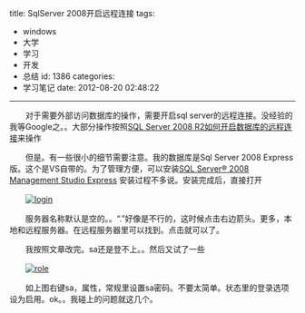 title: SqlServer 2008开启远程连接
tags:
  - windows
  - 大学
  - 学习
  - 开发
  - 总结
id: 1386
categories:
  - 学习笔记
date: 2012-08-20 02:48:22
---

　　对于需要外部访问数据库的操作，需要开启sql server的远程连接。没经验的我等Google之。。大部分操作按照[SQL Server 2008 R2如何开启数据库的远程连接](http://jingyan.baidu.com/article/6c67b1d6ca06f02787bb1ed1.html/)来操作

　　但是。有一些很小的细节需要注意。我的数据库是Sql Server 2008 Express版。这个是VS自带的。为了管理方便，可以安装[SQL Server® 2008 Management Studio Express](http://www.microsoft.com/zh-cn/download/details.aspx?id=7593) 安装过程不多说。安装完成后，直接打开

　　[![](/images/e03ce8654db7fcc6eb18d317acd95e7e78f974e8.jpg "login")](http://leaverimage.b0.upaiyun.com/26088_o.jpg)

　　服务器名称默认是空的。。“.”好像是不行的，这时候点击右边箭头。更多，本地和远程服务器。在远程服务器里可以找到。点击就可以了。

　　我按照文章改完。sa还是登不上。。然后又试了一些

　　[![](/images/245e1caa369d6d4473c100bb48e6bcb069793727.jpg "role")](http://leaverimage.b0.upaiyun.com/26089_o.jpg)

　　如上图右键sa，属性，常规里设置sa密码。不要太简单。状态里的登录选项设为启用。ok。。我碰上的问题就这几个。